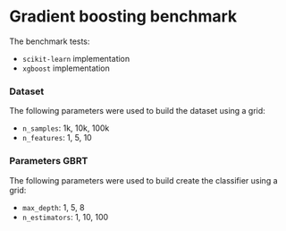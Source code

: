 # Gradient boosting benchmark

The benchmark tests:

* `scikit-learn` implementation
* `xgboost` implementation

### Dataset

The following parameters were used to build the dataset using a grid:

* `n_samples`: 1k, 10k, 100k
* `n_features`: 1, 5, 10

### Parameters GBRT

The following parameters were used to build create the classifier using a grid:

* `max_depth`: 1, 5, 8
* `n_estimators`: 1, 10, 100
